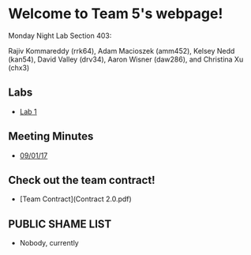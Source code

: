 # Welcome to Team 5's webpage!

Monday Night Lab Section 403:

Rajiv Kommareddy (rrk64), Adam Macioszek (amm452), Kelsey Nedd (kan54), David Valley (drv34), Aaron Wisner (daw286), and Christina Xu (chx3)

## Labs

* [Lab 1](Lab1page.md)

## Meeting Minutes
* [09/01/17](Minutes_Week_1.pdf)

## Check out the team contract!
* [Team Contract](Contract 2.0.pdf)

## PUBLIC SHAME LIST
* Nobody, currently
